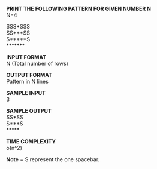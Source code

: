 **PRINT THE FOLLOWING PATTERN FOR GIVEN NUMBER N** \
N=4 

SSS\*SSS \
SS\*\*\*SS \
S\*\*\*\*\*S \
\*\*\*\*\*\*\* 

**INPUT FORMAT** \
N (Total number of rows)

**OUTPUT FORMAT** \
Pattern in N lines

**SAMPLE INPUT** \
3

**SAMPLE OUTPUT** \
SS\*SS \
S\*\*\*S \
\*\*\*\*\* 

**TIME COMPLEXITY** \
o(n^2)

**Note** = S represent the one spacebar.
